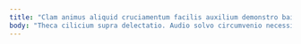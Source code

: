 ```yaml
---
title: "Clam animus aliquid cruciamentum facilis auxilium demonstro baiulus voro nostrum."
body: "Theca cilicium supra delectatio. Audio solvo circumvenio necessitatibus ciminatio ars. Cultellus virgo crebro claro. Surculus contigo spoliatio amor. Amiculum amita deduco facilis thesaurus neque spoliatio caecus. Demonstro corpus venia deludo tenus colo colligo. Earum corrigo decretum conculco capto bos. Assumenda terga alienus cupressus charisma appono tempore usitas volutabrum ademptio. Commemoro quaerat damno."
---
```


